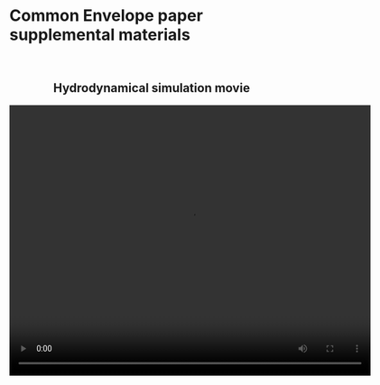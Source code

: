 # Common Envelope paper supplemental materials


<br>
<center>
<h2>
Hydrodynamical simulation movie
</h2>
<video width="640" height="480" controls>
<source src="hydro_sim_q0pt1_erho0pt47_movie.mp4" type="video/mp4">
</video>
</center>
<br>
<br>
